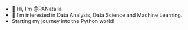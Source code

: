 - 👋 Hi, I’m @PANatalia
- 👀 I’m interested in Data Analysis, Data Science and Machine Learning.
- Starting my journey into the Python world!

<!---
PANatalia/PANatalia is a ✨ special ✨ repository because its `README.md` (this file) appears on your GitHub profile.
You can click the Preview link to take a look at your changes.
--->
